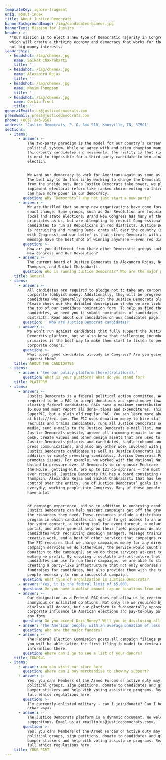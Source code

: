 ```yaml
---
templateKey: ignore-fragment
uniq: about-index
title: About Justice Democrats
bannerBackgroundImage: /img/candidates-banner.jpg
bannerText: Mission for Justice
header: >-
  **Our mission is to elect a new type of Democratic majority in Congress,** one
  which will create a thriving economy and democracy that works for the people,
  not big money interests.
leadership:
  - headshot: /img/chemex.jpg
    name: Saikat Chakrabarti
    title: ''
  - headshot: /img/chemex.jpg
    name: Alexandra Rojas
    title: ''
  - headshot: /img/chemex.jpg
    name: Nasim Thompson
    title: ''
  - headshot: /img/chemex.jpg
    name: Corbin Trent
    title: ''
generalEmail: us@justicedemocrats.com
pressEmail: press@justicedemocrats.com
phone: (865) 245-9567
address: 'Justice Democrats, P. O. Box 910, Knoxville, TN, 37901'
sections:
  - items:
      - answer: >-
          The two-party paradigm is the model for our country’s current
          political system. While we agree with and often champion many
          third-party candidates and movements, the reality is that right now it
          is next to impossible for a third-party candidate to win a national
          election.


          We want our democracy to work for Americans again as soon as possible.
          The best way to do this is by working to change the Democratic party
          from the inside out. Once Justice Democrats take power, we plan to
          implement electoral reform like ranked choice voting so third parties
          can have more power in our democracy.
        question: Why “Democrats”? Why not just start a new party?
      - answer: >-
          We are thrilled that so many new organizations have come forward to
          enact change. Some groups, such as Our Revolution are focusing on
          local and state elections. Brand New Congress has many of the same
          principles as us, but are attempting to recruit Congressional
          candidates to run as Republicans in red districts. Justice Democrats
          is recruiting and running Demo- crats all over the country (starting
          with Congress) and our belief is that strong Democrats with a real
          message have the best shot of winning anywhere — even red districts.
        question: >-
          How are you different from these other Democratic groups such as Brand
          New Congress and Our Revolution?
      - answer: >-
          The current board of Justice Democrats is Alexandra Rojas, Nasim
          Thompson, and Saikat Chakrabarti.
        question: Who is running Justice Democrats? Who are the major players?
    title: General
  - items:
      - answer: >-
          All candidates are required to pledge not to take any corporate PAC or
          corporate lobbyist money. Additionally, they will be progressive
          candidates who generally agree with the Justice Democrats platform.
          Please check out the detailed description of who we are looking for at
          the top of our candidate nomination form. To help us find the right
          candidates, we need you to submit nominations of candidates in your
          district!. Read about our candidates on our candidates page.
        question: ' Who are Justice Democrat candidates?'
      - answer: >-
          We won’t run against candidates that fully support the Justice
          Democrats platform, but we also know that challenging incumbents in
          primaries is the best way to make them start to listen to people over
          corporate donors.
        question: >-
          What about good candidates already in Congress? Are you going to run
          against them?
    title: ABOUT THE CANDIDATES
  - items:
      - answer: 'See our policy platform [here](/platform).'
        question: What is your platform? What do you stand for?
    title: PLATFORM
  - items:
      - answer: >-
          Justice Democrats is a federal political action committee. We are
          required to be a PAC to accept donations and spend money toward
          electing federal candidates. PACs have a maximum contribution limit of
          $5,000 and must report all dona- tions and expenditures. This is not a
          SuperPAC, but a plain old regular PAC. You can learn more about PACs
          at http://fec. gov. The PAC uses donation money to hire staff that
          recruits and trains candidates, runs all Justice Democrats social
          media, send e-mails to the Justice Democrats e-mail list, manage the
          Justice Democrats website, answer all incoming e-mails to our help
          desk, create videos and other design assets that are used to promote
          Justice Democrats policies and candidates, handle inbound and outbound
          press communications, and also any other work involved with promoting
          Justice Democrats candidates as well as Justice Democrats issues. In
          addition to simply promoting candidates, Justice Democrats PAC also
          promotes issues. For example, we worked with the National Nurses
          United to pressure over 45 Democrats to co-sponsor Medicare-for-all in
          the House, getting H.R. 676 up to 121 co-sponsors — the most it has
          ever received. Justice Democrats PAC has a board consisting of Nasim
          Thompson, Alexandra Rojas and Saikat Chakrabarti that has legal
          control over the entity. One of Justice Democrats’ goals is to get
          everyday, working people into Congress. Many of these people don’t
          have a lot


          of campaign experience, and so in addition to endorsing candidates,
          Justice Democrats can help nascent campaigns get off the ground with
          the resources they need. These resources include a distributed field
          program in which candidates can opt-in to get access to an auto-dialer
          for voter contact, a texting tool for event turnout, a volunteer
          portal, and other general help on their field program. We also help
          candidates with recruiting campaign managers, message training, press,
          creative work, and a host of other services that campaigns require.
          The FEC requires that we charge campaigns money for any direct
          campaign services we do (otherwise, the service would count as a
          donation to the campaign), so we do these services at-cost to us,
          making no profit. By creating a scalable infrastructure that
          candidates can use to run their campaigns, we are able to start
          creating a party-like infrastructure that not only endorses and
          fundraises for candidates, but also provides them with the tools and
          people necessary to run a successful campaign.
        question: What type of organization is Justice Democrats?
      - answer: 'Yes, it is the federal limit of $5,000.'
        question: Do you have a dollar amount cap on donations from any one individual?
      - answer: >-
          Our designation as a Federal PAC does not allow us to receive
          anonymous or unlimited donations. Not only are we required by law to
          disclose all donors, but our platform is fundamentally opposed to
          corporate influence in American elections and pay-to-play politics in
          any form.
        question: Do you accept Dark Money? Will you be disclosing all donations?
      - answer: 'The American people, with an average donation of less than $16.'
        question: Who are the major funders?
      - answer: >-
          The Federal Election Commission posts all campaign filings publicly so
          you will be able (after the first filing is made) to review donor
          information there.
        question: Where can I go to see a list of your donors?
    title: FUNDING
  - items:
      - answer: You can visit our store here
        question: Where can I buy merchandise to show my support?
      - answer: >-
          Yes, you can! Members of the Armed Forces on active duty may join
          political groups, sign petitions, donate to candidates and groups, use
          bumper stickers and help with voting assistance programs. Read the
          full ethics regulations here.
        question: >-
          I’m currently-enlisted military - can I join/donate? Can I help in
          other ways?
      - answer: >-
          The Justice Democrats platform is a dynamic document. We welcome
          suggestions. Email us at <mailto:us@justicedemocrats.com>.
        question: >-
          Yes, you can! Members of the Armed Forces on active duty may join
          political groups, sign petitions, donate to candidates and groups, use
          bumper stickers and help with voting assistance programs. Read the
          full ethics regulations here.
    title: YOUR PART
---
```


